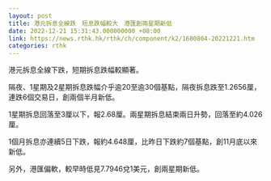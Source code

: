 ```yaml
---
layout: post
title: 港元拆息全線跌　短息跌幅較大　港匯創兩星期新低
date: 2022-12-21 15:31:43.000000000 +08:00
link: https://news.rthk.hk/rthk/ch/component/k2/1680804-20221221.htm
categories: rthk
---
```


港元拆息全線下跌，短期拆息跌幅較顯著。

隔夜、1星期及2星期拆息跌幅介乎逾20至逾30個基點，隔夜拆息跌至1.2656厘，連跌6個交易日，創兩個半月新低。

1星期拆息回落至3厘以下，報2.68厘。兩星期拆息結束兩日升勢，回落至約4.026厘。

1個月拆息亦連續5日下跌，報約4.648厘，比昨日下跌約7個基點，創11月底以來新低。

另外，港匯偏軟，較早時低見7.7946兌1美元，創兩星期新低。
